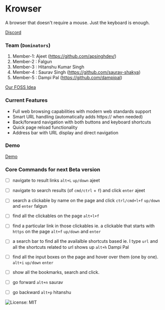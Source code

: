 # Krowser

A browser that doesn't require a mouse. Just the keyboard is enough.

[Discord](https://discord.com/channels/1240316163020292126/1342367363885957170)

### Team (`Dominators`)

1. Member-1: Ajeet (https://github.com/apsinghdev/)
2. Member-2 : Falgun
3. Member-3 : Hitanshu Kumar Singh
4. Member-4 : Saurav Singh (https://github.com/saurav-shakya)
5. Member-5 : Dampi Pal (https://github.com/dampipal)

[Our FOSS Idea](https://fossunited.org/hack/fosshack25/p/gu6i7f7503)


### Current Features

- Full web browsing capabilities with modern web standards support
- Smart URL handling (automatically adds https:// when needed)
- Back/forward navigation with both buttons and keyboard shortcuts
- Quick page reload functionality
- Address bar with URL display and direct navigation

### Demo 

[Demo](https://youtu.be/O76eRxvM4L8?si=MbzdATviO-0b43AH)

### Core Commands for next Beta version

- [ ] navigate to result links `alt+L` `up/down` ajeet
- [ ] navigate to search results (of `cmd/ctrl` + `f`) and click `enter` ajeet
- [ ] search a clickable by name on the page and click `ctrl/cmd+l+f` `up/down` and `enter` falgun
- [ ] find all the clickables on the page `alt+l+f`
- [ ] find a particular link in those clickables ie. a clickable that starts with `https` on the page `alt+f` `up/down` and `enter`
- [ ] a search bar to find all the availalble shortcuts based ie. I type `url` and all the shortcuts related to url shows up `alt+h` Dampi Pal
- [ ] find all the input boxes on the page and hover over them (one by one). `alt+i` `up/down` `enter` 
- [ ] show all the bookmarks, search and click.
- [ ] go forward `alt+n` saurav
- [ ] go backward `alt+p` hitanshu


![License: MIT](https://img.shields.io/badge/License-MIT-yellow.svg)

